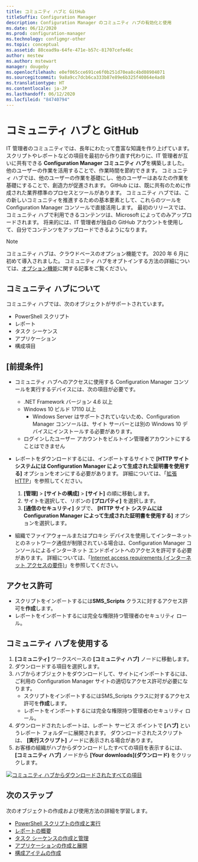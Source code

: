 ```yaml
---
title: コミュニティ ハブと GitHub
titleSuffix: Configuration Manager
description: Configuration Manager のコミュニティ ハブの有効化と使用
ms.date: 06/12/2020
ms.prod: configuration-manager
ms.technology: configmgr-other
ms.topic: conceptual
ms.assetid: 88cead9a-64fe-471e-b57c-81707cefe46c
author: mestew
ms.author: mstewart
manager: dougeby
ms.openlocfilehash: e0ef065cce691ce6f0b251d70ea8c4bd08904071
ms.sourcegitcommit: 9a8a9cc7dcb6ca333b87e89e6b325f40864e4ad8
ms.translationtype: HT
ms.contentlocale: ja-JP
ms.lasthandoff: 06/12/2020
ms.locfileid: "84740794"
---
```

# <a name="community-hub-and-github"></a>コミュニティ ハブと GitHub
<!--3555935, 3555936-->

IT 管理者のコミュニティでは、長年にわたって豊富な知識を作り上げています。 スクリプトやレポートなどの項目を最初から作り直す代わりに、IT 管理者が互いに共有できる **Configuration Manager コミュニティ ハブ**を構築しました。 他のユーザーの作業を活用することで、作業時間を節約できます。 コミュニティ ハブでは、他のユーザーの作業を基礎にし、他のユーザーはあなたの作業を基礎にすることで、創造力が促進されます。 GitHub には、既に共有のために作成された業界標準のプロセスとツールがあります。 コミュニティ ハブでは、この新しいコミュニティを推進するための基本要素として、これらのツールを Configuration Manager コンソールで直接活用します。 最初のリリースでは、コミュニティ ハブで利用できるコンテンツは、Microsoft によってのみアップロードされます。 将来的には、IT 管理者が独自の GitHub アカウントを使用して、自分でコンテンツをアップロードできるようになります。

> [!Note]  
> コミュニティ ハブは、クラウドベースのオプション機能です。 2020 年 6 月に初めて導入されました。 コミュニティ ハブをオプトインする方法の詳細については、[オプション機能](install-in-console-updates.md#bkmk_options)に関する記事をご覧ください。

## <a name="about-community-hub"></a>コミュニティ ハブについて

コミュニティ ハブでは、次のオブジェクトがサポートされています。
- PowerShell スクリプト
- レポート
- タスク シーケンス
- アプリケーション
- 構成項目  

## <a name="prerequisites"></a>[前提条件]

- コミュニティ ハブへのアクセスに使用する Configuration Manager コンソールを実行するデバイスには、次の項目が必要です。
   - .NET Framework バージョン 4.6 以上
   - Windows 10 ビルド 17110 以上
      - Windows Server はサポートされていないため、Configuration Manager コンソールは、サイト サーバーとは別の Windows 10 デバイスにインストールする必要があります。
   - ログインしたユーザー アカウントをビルトイン管理者アカウントにすることはできません

- レポートをダウンロードするには、インポートするサイトで **[HTTP サイト システムには Configuration Manager によって生成された証明書を使用する]** オプションをオンにする必要があります。 詳細については、「[拡張 HTTP](/sccm/core/plan-design/hierarchy/enhanced-http)」を参照してください。
   1. **[管理]**  >  **[サイトの構成]**  >  **[サイト]** の順に移動します。
   1. サイトを選択して、リボンの **[プロパティ]** を選択します。
   1. **[通信のセキュリティ]** タブで、 **[HTTP サイト システムには Configuration Manager によって生成された証明書を使用する]** オプションを選択します。

- 組織でファイアウォールまたはプロキシ デバイスを使用してインターネットとのネットワーク通信が制限されている場合は、Configuration Manager コンソールによるインターネット エンドポイントへのアクセスを許可する必要があります。 詳細については、「[Internet access requirements (インターネット アクセスの要件)](../../plan-design/network/internet-endpoints.md#community-hub)」を参照してください。

## <a name="permissions"></a>アクセス許可

- スクリプトをインポートするには**SMS_Scripts** クラスに対するアクセス許可を**作成**します。
- レポートをインポートするには完全な権限持つ管理者のセキュリティ ロール。


## <a name="use-the-community-hub"></a>コミュニティ ハブを使用する

1. **[コミュニティ]** ワークスペースの **[コミュニティ ハブ]** ノードに移動します。
1. ダウンロードする項目を選択します。
1. ハブからオブジェクトをダウンロードして、サイトにインポートするには、ご利用の Configuration Manager サイトの適切なアクセス許可が必要になります。
    - スクリプトをインポートするにはSMS_Scripts クラスに対するアクセス許可を**作成**します。
    - レポートをインポートするには完全な権限持つ管理者のセキュリティ ロール。
1. ダウンロードされたレポートは、レポート サービス ポイントで **[ハブ]** というレポート フォルダーに展開されます。 ダウンロードされたスクリプトは、 **[実行スクリプト]** ノードに表示される場合があります。
1. お客様の組織がハブからダウンロードしたすべての項目を表示するには、 **[コミュニティ ハブ]** ノードから **[Your downloads]\(ダウンロード\)** をクリックします。

[![コミュニティ ハブからダウンロードされたすべての項目](./media/3555935-community-hub-downloads.png)](./media/3555935-community-hub-downloads.png#lightbox)


## <a name="next-steps"></a>次のステップ

次のオブジェクトの作成および使用方法の詳細を学習します。

- [PowerShell スクリプトの作成と実行](../../../apps/deploy-use/create-deploy-scripts.md)
- [レポートの概要](introduction-to-reporting.md)
- [タスク シーケンスの作成と管理](../../../osd/deploy-use/manage-task-sequences-to-automate-tasks.md)
- [アプリケーションの作成と展開](../../../apps/get-started/create-and-deploy-an-application.md)
- [構成アイテムの作成](../../../compliance/deploy-use/create-configuration-items.md)